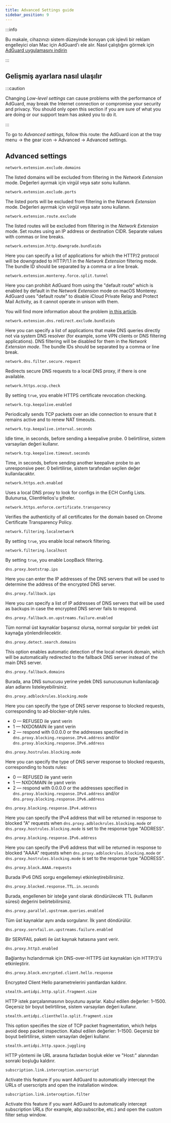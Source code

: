 ```yaml
---
title: Advanced Settings guide
sidebar_position: 9
---
```


:::info

Bu makale, cihazınızı sistem düzeyinde koruyan çok işlevli bir reklam engelleyici olan Mac için AdGuard'ı ele alır. Nasıl çalıştığını görmek için [AdGuard uygulamasını indirin](https://adguard.com/download.html?auto=true)

:::

## Gelişmiş ayarlara nasıl ulaşılır

:::caution

Changing *Low-level settings* can cause problems with the performance of AdGuard, may break the Internet connection or compromise your security and privacy. You should only open this section if you are sure of what you are doing or our support team has asked you to do it.

:::

To go to *Advanced settings*, follow this route: the AdGuard icon at the tray menu → the gear icon → Advanced → Advanced settings.

## Advanced settings

`network.extension.exclude.domains`

The listed domains will be excluded from filtering in the *Network Extension* mode. Değerleri ayırmak için virgül veya satır sonu kullanın.

`network.extension.exclude.ports`

The listed ports will be excluded from filtering in the *Network Extension* mode. Değerleri ayırmak için virgül veya satır sonu kullanın.

`network.extension.route.exclude`

The listed routes will be excluded from filtering in the *Network Extension* mode. Set routes using an IP address or destination CIDR. Separate values with commas or line breaks.

`network.extension.http.downgrade.bundleids`

Here you can specify a list of applications for which the HTTP/2 protocol will be downgraded to HTTP/1.1 in the *Network Extension* filtering mode. The bundle ID should be separated by a comma or a line break.

`network.extension.monterey.force.split.tunnel`

Here you can prohibit AdGuard from using the "default route" which is enabled by default in the *Network Extension* mode on macOS Monterey. AdGuard uses "default route" to disable iCloud Private Relay and Protect Mail Activity, as it cannot operate in unison with them.

You will find more information about the problem [in this article](../icloud-private-relay).

`network.extension.dns.redirect.exclude.bundleids`

Here you can specify a list of applications that make DNS queries directly not via system DNS resolver (for example, some VPN clients or DNS filtering applications). DNS filtering will be disabled for them in the *Network Extension mode*. The bundle IDs should be separated by a comma or line break.

`network.dns.filter.secure.request`

Redirects secure DNS requests to a local DNS proxy, if there is one available.

`network.https.ocsp.check`

By setting `true`, you enable HTTPS certificate revocation checking.

`network.tcp.keepalive.enabled`

Periodically sends TCP packets over an idle connection to ensure that it remains active and to renew NAT timeouts.

`network.tcp.keepalive.interval.seconds`

Idle time, in seconds, before sending a keepalive probe. 0 belirtilirse, sistem varsayılan değeri kullanır.

`network.tcp.keepalive.timeout.seconds`

Time, in seconds, before sending another keepalive probe to an unresponsive peer. 0 belirtilirse, sistem tarafından seçilen değer kullanılacaktır.

`network.https.ech.enabled`

Uses a local DNS proxy to look for configs in the ECH Config Lists. Bulunursa, ClientHellos'u şifreler.

`network.https.enforce.certificate.transparency`

Verifies the authenticity of all certificates for the domain based on Chrome Certificate Transparency Policy.

`network.filtering.localnetwork`

By setting `true`, you enable local network filtering.

`network.filtering.localhost`

By setting `true`, you enable LoopBack filtering.

`dns.proxy.bootstrap.ips`

Here you can enter the IP addresses of the DNS servers that will be used to determine the address of the encrypted DNS server.

`dns.proxy.fallback.ips`

Here you can specify a list of IP addresses of DNS servers that will be used as backups in case the encrypted DNS server fails to respond.

`dns.proxy.fallback.on.upstreams.failure.enabled`

Tüm normal üst kaynaklar başarısız olursa, normal sorgular bir yedek üst kaynağa yönlendirilecektir.

`dns.proxy.detect.search.domains`

This option enables automatic detection of the local network domain, which will be automatically redirected to the fallback DNS server instead of the main DNS server.

`dns.proxy.fallback.domains`

Burada, ana DNS sunucusu yerine yedek DNS sunucusunun kullanılacağı alan adlarını listeleyebilirsiniz.

`dns.proxy.adblockrules.blocking.mode`

Here you can specify the type of DNS server response to blocked requests, corresponding to ad-blocker-style rules.

- 0 — REFUSED ile yanıt verin
- 1 — NXDOMAIN ile yanıt verin
- 2 — respond with 0.0.0.0 or the addresses specified in `dns.proxy.blocking.response.IPv4.address` and/or `dns.proxy.blocking.response.IPv6.address`

`dns.proxy.hostrules.blocking.mode`

Here you can specify the type of DNS server response to blocked requests, corresponding to hosts rules:

- 0 — REFUSED ile yanıt verin
- 1 — NXDOMAIN ile yanıt verin
- 2 — respond with 0.0.0.0 or the addresses specified in `dns.proxy.blocking.response.IPv4.address` and/or `dns.proxy.blocking.response.IPv6.address`

`dns.proxy.blocking.response.IPv4.address`

Here you can specify the IPv4 address that will be returned in response to blocked "A" requests when `dns.proxy.adblockrules.blocking.mode` or `dns.proxy.hostrules.blocking.mode` is set to the response type "ADDRESS".

`dns.proxy.blocking.response.IPv6.address`

Here you can specify the IPv6 address that will be returned in response to blocked "AAAA" requests when `dns.proxy.adblockrules.blocking.mode` or `dns.proxy.hostrules.blocking.mode` is set to the response type "ADDRESS".

`dns.proxy.block.AAAA.requests`

Burada IPv6 DNS sorgu engellemeyi etkinleştirebilirsiniz.

`dns.proxy.blocked.response.TTL.in.seconds`

Burada, engellenen bir isteğe yanıt olarak döndürülecek TTL (kullanım süresi) değerini belirtebilirsiniz.

`dns.proxy.parallel.upstream.queries.enabled`

Tüm üst kaynaklar aynı anda sorgulanır. İlk yanıt döndürülür.

`dns.proxy.servfail.on.upstreams.failure.enabled`

Bir SERVFAIL paketi ile üst kaynak hatasına yanıt verir.

`dns.proxy.http3.enabled`

Bağlantıyı hızlandırmak için DNS-over-HTTPS üst kaynakları için HTTP/3'ü etkinleştirir.

`dns.proxy.block.encrypted.client.hello.response`

Encrypted Client Hello parametrelerini yanıtlardan kaldırır.

`stealth.antidpi.http.split.fragment.size`

HTTP istek parçalanmasının boyutunu ayarlar. Kabul edilen değerler: 1–1500. Geçersiz bir boyut belirtilirse, sistem varsayılan değeri kullanır.

`stealth.antidpi.clienthello.split.fragment.size`

This option specifies the size of TCP packet fragmentation, which helps avoid deep packet inspection. Kabul edilen değerler: 1–1500. Geçersiz bir boyut belirtilirse, sistem varsayılan değeri kullanır.

`stealth.antidpi.http.space.juggling`

HTTP yöntemi ile URL arasına fazladan boşluk ekler ve "Host:" alanından sonraki boşluğu kaldırır.

`subscription.link.interception.userscript`

Activate this feature if you want AdGuard to automatically intercept the URLs of userscripts and open the installation window.

`subscription.link.interception.filter`

Activate this feature if you want AdGuard to automatically intercept subscription URLs (for example, abp:subscribe, etc.) and open the custom filter setup window.
